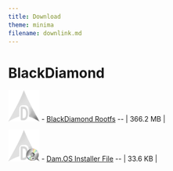 ```yaml
---
title: Download
theme: minima
filename: downlink.md
---
```


# BlackDiamond
<!-- ![DAMOS_ICO](https://github.com/SMGXSCRIPTS/Dam.OS/raw/main/lib/DAM.OS-LOGO_V3_64x64.png) - [v2.06 Rootfs](https://github.com/SMGXSCRIPTS/Dam.OS/releases/download/Rootfs/damos-arm64-rootfs.tar.xz) -- | 366.24 MB | -->

![INSTALLER_ICO](https://github.com/SMGXSCRIPTS/Dam.OS/raw/main/lib/DAM.OS-LOGO_V3_64x64.png) - [BlackDiamond Rootfs](https://smgxscripts.github.io/Dam.OS/install/DAM.OS-INSTALL_PR_TERMUX.sh) -- | 366.2 MB |

![INSTALLER_ICO](https://github.com/SMGXSCRIPTS/Dam.OS/raw/main/lib/DAM.OS-LOGO_V3_INSTALL_SH_64x64.png) - [Dam.OS Installer File](https://smgxscripts.github.io/Dam.OS/install/DAM.OS-INSTALL_PR_TERMUX.sh) -- | 33.6 KB |

